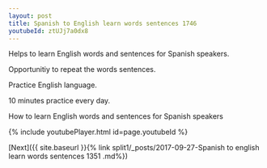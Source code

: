 ```yaml
---
layout: post
title: Spanish to English learn words sentences 1746 
youtubeId: ztUJj7a0dx8
---
```

 
 
Helps to learn English words and sentences for Spanish speakers.

Opportunitiy to repeat the words sentences. 

Practice English language. 
 
10 minutes practice every day. 
 
How to learn English words and sentences for Spanish speakers 
 
{% include youtubePlayer.html id=page.youtubeId %}
 
 
[Next]({{ site.baseurl }}{% link  split1/_posts/2017-09-27-Spanish to english learn words sentences 1351 .md%})
 
